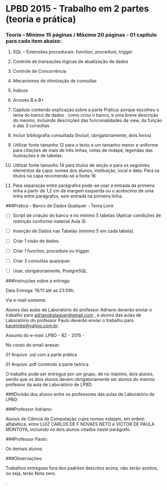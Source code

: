 # LPBD 2015 - Trabalho em 2 partes (teoria e prática)

### Teoria – Mínimo 15 páginas / Máximo 20 páginas - 01 capítulo para cada item abaixo:

1. SQL – Extensões procedurais: function, procedure, trigger

2. Controle de transações lógicas de atualização de dados

3. Controle de Concorrência

4. Mecanismos de otimização de consultas

5. Índices

6. Árvores B e B+

7. Capítulo contendo explicação sobre a parte Prática: porque escolheu o tema do banco de dados , como criou o banco, e uma breve descrição do mesmo, incluindo descrições das funcionalidades da view, da função e das 3 consultas

8. Incluir bibliografia consultada (Incluir, obrigatoriamente, dois livros)

9. Utilizar fonte tamanho 12 para o texto e um tamanho menor e uniforme para citações de mais de três linhas, notas de rodapé, legendas das ilustrações e de tabelas.

10. Utilizar fonte tamanho 14 para títulos de seção e para os seguintes elementos da capa: nomes dos alunos, instituição, local e data. Para os títulos na capa recomenda-se a fonte 16.

11. Para separação entre parágrafos pode-se usar a entrada da primeira linha a partir de 1,2 cm da margem esquerda ou o acréscimo de uma linha entre parágrafos, sem entrada na primeira linha.

###Prática - Banco de Dados Qualquer - Tema Livre

- [ ] Script de criação do banco e no mínimo 5 tabelas (Aplicar condições de restrição conforme material Aula 3).

- [ ] Inserção de Dados nas Tabelas (mínimo 5 em cada tabela).

- [ ] Criar 1 visão de dados.

- [ ] Criar 1 function, procedure ou trigger.

- [ ] Criar 3 consultas quaisquer.

- [ ] Usar, obrigatoriamente, PostgreSQL

###Instruções sobre a entrega:

Data Entrega: 16/11 até as 23:59h.

Via e-mail somente.

Alunos das aulas de Laboratório do professor Adriano deverão enviar o trabalho para adrianobalaguer@gmail.com , e alunos das aulas de Laboratório do professor Paulo deverão enviar o trabalho para kacelnikp@yahoo.com.br.

Assunto do e-mail: LPBD – B2 - 2015 - <Nome do Aluno>

No corpo do email anexar:

01 Arquivo .sql com a parte prática

01 Arquivo .pdf contendo a parte teórica

O trabalho pode ser entregue por um grupo, de no máximo, dois alunos, sendo que os dois alunos devem obrigatoriamente ser alunos do mesmo professor da aula de Laboratório de LPBD.

###Divisão dos alunos entre os professores das aulas de Laboratório de LPBD:

###Professor Adriano:

Alunos de Ciência da Computação cujos nomes estejam, em ordem alfabética, entre LUIZ CARLOS DE F NOVAES NETO e VICTOR DE PAULA MONTOYA, incluindo os dois alunos citados neste parágrafo.

###Professor Paulo:

Os demais alunos

###Observações:

Trabalhos entregues fora dos padrões descritos acima, não serão aceitos, ou seja, terão Nota zero.

.
